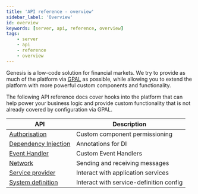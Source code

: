 ```yaml
---
title: 'API reference - overview'
sidebar_label: 'Overview'
id: overview
keywords: [server, api, reference, overview]
tags:
    - server
    - api
    - reference
    - overview
---
```


Genesis is a low-code solution for financial markets. We try to provide as much of the platform via [GPAL](../../../getting-started/glossary/glossary/#gpal) as possible, while allowing you to extend the platform with more powerful custom components and functionality.

The following API reference docs cover hooks into the platform that can help power your business logic and provide custom functionality that is not already covered by configuration via GPAL.

| API | Description |
| --- | --- |
| [Authorisation](./01_authorisation-api.md) | Custom component permissioning |
| [Dependency Injection](./02_dependency-injection.md) | Annotations for DI |
| [Event Handler](./03_event-handler-api.md) | Custom Event Handlers |
| [Network](./04_network-api.md) | Sending and receiving messages |
| [Service provider](./05_service-provider-api.md) | Interact with application services |
| [System definition](./06_system-definition-api.md) | Interact with service-definition config |
